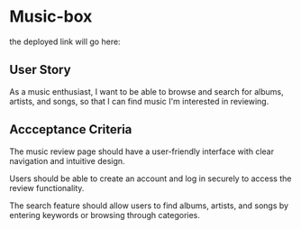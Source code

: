 # Music-box
the deployed link will go here:

## User Story 
As a music enthusiast, I want to be able to browse and search for albums, artists, and songs, so that I can find music I'm interested in reviewing.

## Accceptance Criteria 
The music review page should have a user-friendly interface with clear navigation and intuitive design.

Users should be able to create an account and log in securely to access the review functionality.

The search feature should allow users to find albums, artists, and songs by entering keywords or browsing through categories.

